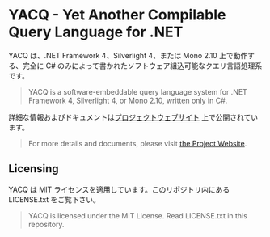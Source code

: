 # YACQ - Yet Another Compilable Query Language for .NET

YACQ は、.NET Framework 4、Silverlight 4、または Mono 2.10 上で動作する、完全に C# のみによって書かれたソフトウェア組込可能なクエリ言語処理系です。

> YACQ is a software-embeddable query language system for .NET Framework 4, Silverlight 4, or Mono 2.10, written only in C#.

詳細な情報およびドキュメントは[プロジェクトウェブサイト](http://www.yacq.net/wiki/Ja%3AWikiStart) 上で公開されています。

> For more details and documents, please visit [the Project Website](http://www.yacq.net/).

## Licensing

YACQ は MIT ライセンスを適用しています。このリポジトリ内にある LICENSE.txt をご覧下さい。

> YACQ is licensed under the MIT License. Read LICENSE.txt in this repository.
